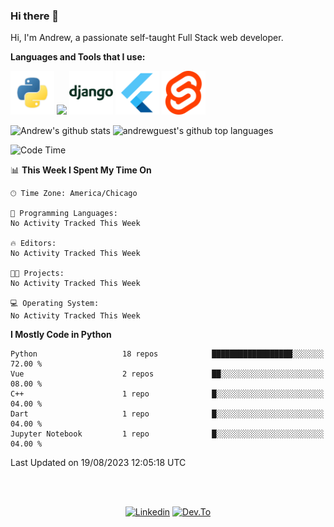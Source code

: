### Hi there 👋

Hi, I'm Andrew, a passionate self-taught Full Stack web developer.

**Languages and Tools that I use:**  

<code><img height="70" src="https://raw.githubusercontent.com/github/explore/80688e429a7d4ef2fca1e82350fe8e3517d3494d/topics/python/python.png"></code>
<code><img height="70" src="https://fastapi.tiangolo.com/img/logo-margin/logo-teal.png"></code>
<code><img height="70" src="https://raw.githubusercontent.com/github/explore/7456fdff59816d37ef383a6c8f32a26ff7332db2/topics/django/django.png"></code>
<code><img height="70" src="https://raw.githubusercontent.com/github/explore/cebd63002168a05a6a642f309227eefeccd92950/topics/flutter/flutter.png"></code>
<code><img height="70" src="https://raw.githubusercontent.com/github/explore/42198dc9113595ddd22cc12771bb719c8cf08b67/topics/svelte/svelte.png"></code>

![Andrew's github stats](https://github-readme-stats.vercel.app/api?username=andrewguest&show_icons=true&theme=vue-dark&count_private=true)
<img height="180em" src="https://github-readme-stats.vercel.app/api/top-langs/?username=andrewguest&theme=vue-dark&layout=compact" alt="andrewguest's github top languages" />

<!--START_SECTION:waka-->
![Code Time](http://img.shields.io/badge/Code%20Time-1%2C164%20hrs%2039%20mins-blue)

📊 **This Week I Spent My Time On** 

```text
🕑︎ Time Zone: America/Chicago

💬 Programming Languages: 
No Activity Tracked This Week

🔥 Editors: 
No Activity Tracked This Week

🐱‍💻 Projects: 
No Activity Tracked This Week

💻 Operating System: 
No Activity Tracked This Week
```

**I Mostly Code in Python** 

```text
Python                   18 repos            ██████████████████░░░░░░░   72.00 % 
Vue                      2 repos             ██░░░░░░░░░░░░░░░░░░░░░░░   08.00 % 
C++                      1 repo              █░░░░░░░░░░░░░░░░░░░░░░░░   04.00 % 
Dart                     1 repo              █░░░░░░░░░░░░░░░░░░░░░░░░   04.00 % 
Jupyter Notebook         1 repo              █░░░░░░░░░░░░░░░░░░░░░░░░   04.00 % 
```




 Last Updated on 19/08/2023 12:05:18 UTC
<!--END_SECTION:waka-->

<br><br>
<p align="center">
   <a href="https://www.linkedin.com/in/andrew-guest-a891759a" target="_blank"><img src="https://img.shields.io/badge/LinkedIn-0077B5?style=for-the-badge&logo=linkedin&logoColor=white" alt="Linkedin"></a>
  <a href="https://dev.to/aguest" target="_blank"><img src="https://img.shields.io/badge/Dev.to-0A0A0A?style=for-the-badge&logo=dev%2Eto&logoColor=white" alt="Dev.To"></a>
</p>
